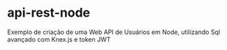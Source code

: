 # api-rest-node
Exemplo de criação de uma Web API de Usuários em Node, utilizando Sql avançado com Knex.js e token JWT
